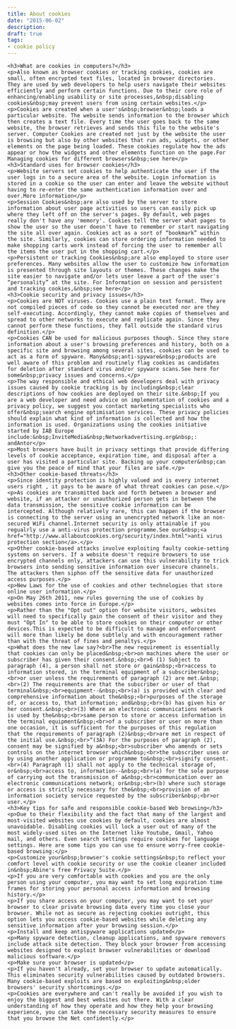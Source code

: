 ```yaml
---
title: About cookies
date: "2015-06-02"
description:
draft: true
tags:
- cookie policy
---
```


    <h3>What are cookies in computers?</h3>
    <p>Also known as browser cookies or tracking cookies, cookies are small, often encrypted text files, located in browser directories. They are used by web developers to help users navigate their websites efficiently and perform certain functions. Due to their core role of enhancing/enabling usability or site processes,&nbsp;disabling cookies&nbsp;may prevent users from using certain websites.</p>
    <p>Cookies are created when a user's&nbsp;browser&nbsp;loads a particular website. The website sends information to the browser which then creates a text file. Every time the user goes back to the same website, the browser retrieves and sends this file to the website's server. Computer Cookies are created not just by the website the user is browsing but also by other websites that run ads, widgets, or other elements on the page being loaded. These cookies regulate how the ads appear or how the widgets and other elements function on the page.For Managing cookies for different browsers&nbsp;see here</p>
    <h3>Standard uses for browser cookies</h3>
    <p>Website servers set cookies to help authenticate the user if the user logs in to a secure area of the website. Login information is stored in a cookie so the user can enter and leave the website without having to re-enter the same authentication information over and over.More information</p>
    <p>Session Cookies&nbsp;are also used by the server to store information about user page activities so users can easily pick up where they left off on the server's pages. By default, web pages really don't have any 'memory'. Cookies tell the server what pages to show the user so the user doesn't have to remember or start navigating the site all over again. Cookies act as a sort of “bookmark” within the site. Similarly, cookies can store ordering information needed to make shopping carts work instead of forcing the user to remember all the items the user put in the shopping cart.</p>
    <p>Persistent or tracking Cookies&nbsp;are also employed to store user preferences. Many websites allow the user to customize how information is presented through site layouts or themes. These changes make the site easier to navigate and/or lets user leave a part of the user's “personality” at the site. For Information on session and persistent and tracking cookies,&nbsp;see here</p>
    <h3>Cookie security and privacy issues</h3>
    <p>Cookies are NOT viruses. Cookies use a plain text format. They are not compiled pieces of code so they cannot be executed nor are they self-executing. Accordingly, they cannot make copies of themselves and spread to other networks to execute and replicate again. Since they cannot perform these functions, they fall outside the standard virus definition.</p>
    <p>Cookies CAN be used for malicious purposes though. Since they store information about a user's browsing preferences and history, both on a specific site and browsing among several sites, cookies can be used to act as a form of spyware. Many&nbsp;anti-spyware&nbsp;products are well aware of this problem and routinely flag cookies as candidates for deletion after standard virus and/or spyware scans.See here for some&nbsp;privacy issues and concerns.</p>
    <p>The way responsible and ethical web developers deal with privacy issues caused by cookie tracking is by including&nbsp;clear descriptions of how cookies are deployed on their site.&nbsp;If you are a web developer and need advice on implementation of cookies and a privacy policy, we suggest you contact marketing specialists who offer&nbsp;search engine optimisation services. These privacy policies should explain what kind of information is collected and how the information is used. Organizations using the cookies initiative started by IAB Europe include:&nbsp;InviteMedia&nbsp;Networkadvertising.org&nbsp;: andAntor</p>
    <p>Most browsers have built in privacy settings that provide differing levels of cookie acceptance, expiration time, and disposal after a user has visited a particular site. Backing up your computer&nbsp;can give you the peace of mind that your files are safe.</p>
    <h3>Other cookie-based threats</h3>
    <p>Since identity protection is highly valued and is every internet users right , it pays to be aware of what threat cookies can pose.</p>
    <p>As cookies are transmitted back and forth between a browser and website, if an attacker or unauthorized person gets in between the data transmission, the sensitive cookie information can be intercepted. Although relatively rare, this can happen if the browser is connecting to the server using an unencrypted network like an non-secured WiFi channel.Internet security is only attainable if you regualrly use a anti-virus protection programme.See our&nbsp;<a href="http://www.allaboutcookies.org/security/index.html">anti virus protection section</a>.</p>
    <p>Other cookie-based attacks involve exploiting faulty cookie-setting systems on servers. If a website doesn't require browsers to use encrypted channels only, attackers can use this vulnerability to trick browsers into sending sensitive information over insecure channels. The attackers then siphon off the sensitive data for unauthorized access purposes.</p>
    <p>New Laws for the use of cookies and other technologies that store online user information.</p>
    <p>On May 26th 2011, new rules governing the use of cookies by websites comes into force in Europe.</p>
    <p>Rather than the "Opt out" option for website visitors, websites will need to specifically gain the consent of their visitor and they must "Opt In" to be able to store cookies on their computer or other devices.This is expected to be difficult to manage and enforcement will more than likely be done subtlely and with encouragement rather than with the threat of fines and penaltys.</p>
    <p>What does the new law say?<br>The new requirement is essentially that cookies can only be placed&nbsp;<br>on machines where the user or subscriber has given their consent.&nbsp;<br>6 (1) Subject to paragraph (4), a person shall not store or gain&nbsp;<br>access to information stored, in the terminal equipment of a subscriber&nbsp;<br>or user unless the requirements of paragraph (2) are met.&nbsp;<br>(2) The requirements are that the subscriber or user of that terminal&nbsp;<br>equipment--&nbsp;<br>(a) is provided with clear and comprehensive information about the&nbsp;<br>purposes of the storage of, or access to, that information; and&nbsp;<br>(b) has given his or her consent.&nbsp;<br>(3) Where an electronic communications network is used by the&nbsp;<br>same person to store or access information in the terminal equipment&nbsp;<br>of a subscriber or user on more than one occasion, it is sufficient for the purposes of this regulation that the requirements of paragraph (2)&nbsp;<br>are met in respect of the initial use.&nbsp;<br>“(3A) For the purposes of paragraph (2), consent may be signified by a&nbsp;<br>subscriber who amends or sets controls on the internet browser which&nbsp;<br>the subscriber uses or by using another application or programme to&nbsp;<br>signify consent.<br>(4) Paragraph (1) shall not apply to the technical storage of, or&nbsp;<br>access to, information--&nbsp;<br>(a) for the sole purpose of carrying out the transmission of a&nbsp;<br>communication over an electronic communications network; or&nbsp;<br>(b) where such storage or access is strictly necessary for the&nbsp;<br>provision of an information society service requested by the subscriber&nbsp;<br>or user.</p>
    <h3>Key tips for safe and responsible cookie-based Web browsing</h3>
    <p>Due to their flexibility and the fact that many of the largest and most-visited websites use cookies by default, cookies are almost unavoidable. Disabling cookies will lock a user out of many of the most widely-used sites on the Internet like Youtube, Gmail, Yahoo mail, and others. Even search settings require cookies for language settings. Here are some tips you can use to ensure worry-free cookie-based browsing:</p>
    <p>Customize your&nbsp;browser's cookie settings&nbsp;to reflect your comfort level with cookie security or use the cookie cleaner included in&nbsp;Abine's free Privacy Suite.</p>
    <p>If you are very comfortable with cookies and you are the only person using your computer, you may want to set long expiration time frames for storing your personal access information and browsing history.</p>
    <p>If you share access on your computer, you may want to set your browser to clear private browsing data every time you close your browser. While not as secure as rejecting cookies outright, this option lets you access cookie-based websites while deleting any sensitive information after your browsing session.</p>
    <p>Install and keep antispyware applications updated</p>
    <p>Many spyware detection, cleanup applications, and spyware removers include attack site detection. They block your browser from accessing websites designed to exploit browser vulnerabilities or download malicious software.</p>
    <p>Make sure your browser is updated</p>
    <p>If you haven't already, set your browser to update automatically. This eliminates security vulnerabilities caused by outdated browsers. Many cookie-based exploits are based on exploiting&nbsp;older browsers' security shortcomings.</p>
    <p>Cookies are everywhere and can't really be avoided if you wish to enjoy the biggest and best websites out there. With a clear understanding of how they operate and how they help your browsing experience, you can take the necessary security measures to ensure that you browse the Net confidently.</p>
